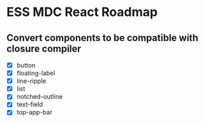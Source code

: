 # ESS MDC React Roadmap

## Convert components to be compatible with closure compiler

- [x] button
- [x] floating-label
- [x] line-ripple
- [x] list
- [x] notched-outline
- [x] text-field
- [x] top-app-bar
